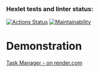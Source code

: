 ### Hexlet tests and linter status:
[![Actions Status](https://github.com/sayat-a/python-project-52/actions/workflows/hexlet-check.yml/badge.svg)](https://github.com/sayat-a/python-project-52/actions)
[![Maintainability](https://api.codeclimate.com/v1/badges/58be589d2eb82f2199c3/maintainability)](https://codeclimate.com/github/sayat-a/python-project-52/maintainability)

# Demonstration
[Task Manager - on render.com](https://python-project-52-0v1o.onrender.com/)
